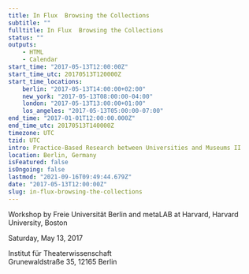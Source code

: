 ```yaml
---
title: In Flux  Browsing the Collections
subtitle: ""
fulltitle: In Flux  Browsing the Collections
status: ""
outputs:
    - HTML
    - Calendar
start_time: "2017-05-13T12:00:00Z"
start_time_utc: 20170513T120000Z
start_time_locations:
    berlin: "2017-05-13T14:00:00+02:00"
    new_york: "2017-05-13T08:00:00-04:00"
    london: "2017-05-13T13:00:00+01:00"
    los_angeles: "2017-05-13T05:00:00-07:00"
end_time: "2017-01-01T12:00:00.000Z"
end_time_utc: 20170513T140000Z
timezone: UTC
tzid: UTC
intro: Practice-Based Research between Universities and Museums II
location: Berlin, Germany
isFeatured: false
isOngoing: false
lastmod: "2021-09-16T09:49:44.679Z"
date: "2017-05-13T12:00:00Z"
slug: in-flux-browsing-the-collections
---
```

Workshop by Freie Universität Berlin and metaLAB at Harvard, Harvard University, Boston

Saturday, May 13, 2017

Institut für Theaterwissenschaft<br />
Grunewaldstraße 35, 12165 Berlin